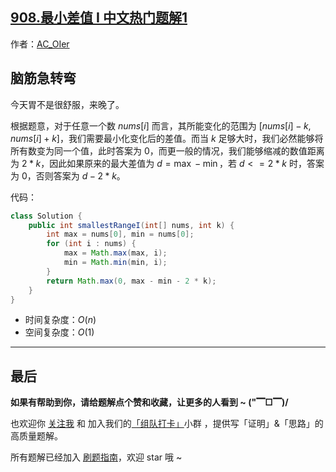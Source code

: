 ## [908.最小差值 I 中文热门题解1](https://leetcode.cn/problems/smallest-range-i/solutions/100000/by-ac_oier-7fh0)

作者：[AC_OIer](https://leetcode.cn/u/AC_OIer)
## 脑筋急转弯

今天胃不是很舒服，来晚了。

根据题意，对于任意一个数 $nums[i]$ 而言，其所能变化的范围为 $[nums[i] - k, nums[i] + k]$，我们需要最小化变化后的差值。而当 $k$ 足够大时，我们必然能够将所有数变为同一个值，此时答案为 $0$，而更一般的情况，我们能够缩减的数值距离为 $2 * k$，因此如果原来的最大差值为 $d = \max - \min$，若 $d <= 2 * k$ 时，答案为 $0$，否则答案为 $d - 2 * k$。

代码：
```Java []
class Solution {
    public int smallestRangeI(int[] nums, int k) {
        int max = nums[0], min = nums[0];
        for (int i : nums) {
            max = Math.max(max, i);
            min = Math.min(min, i);
        }
        return Math.max(0, max - min - 2 * k);
    }
}
```
* 时间复杂度：$O(n)$
* 空间复杂度：$O(1)$

---

## 最后

**如果有帮助到你，请给题解点个赞和收藏，让更多的人看到 ~ ("▔□▔)/**

也欢迎你 [关注我](https://oscimg.oschina.net/oscnet/up-19688dc1af05cf8bdea43b2a863038ab9e5.png) 和 加入我们的[「组队打卡」](https://leetcode-cn.com/u/ac_oier/)小群 ，提供写「证明」&「思路」的高质量题解。

所有题解已经加入 [刷题指南](https://github.com/SharingSource/LogicStack-LeetCode/wiki)，欢迎 star 哦 ~